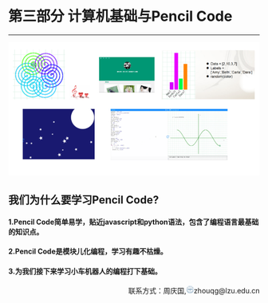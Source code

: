# 第三部分 计算机基础与Pencil Code

---

<center><img src="/assets/p24.png"/></center>

## 我们为什么要学习Pencil Code?

#### 1.Pencil Code简单易学，贴近javascript和python语法，包含了编程语言最基础的知识点。
#### 2.Pencil Code是模块儿化编程，学习有趣不枯燥。
#### 3.为我们接下来学习小车机器人的编程打下基础。
<p style="text-align: right;">联系方式：周庆国,<img src="/assets/biaozhi.png" style="width: 15px;height: 15px;">zhouqg@lzu.edu.cn<p>

